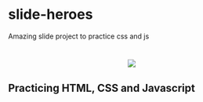 # slide-heroes
Amazing slide project to practice css and js

<h1 align="center">
  <img align="center" src="https://github.com/Eduardosbk/slide-heroes/blob/main/avengers.gif">
</h1>

<h2>Practicing HTML, CSS and Javascript</h2>
